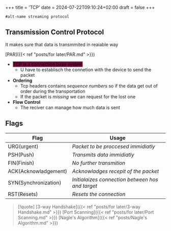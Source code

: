 +++
title = 'TCP'
date = 2024-07-22T09:10:24+02:00
draft = false
+++

    #alt-name streaming protocol 
## Transmission Control Protocol
It makes sure that data is transmmited in reaiable way 

[PAR]({{< ref "posts/for later/PAR.md" >}})
- <mark style="background: #72083D;">TCP is a connection base system </mark>
	- U have to establisch the connetion with the device to send the packet 
- **Ordering**
	- Tcp headers contains *sequence numbers* so if the data get out of order during the transportation 
	- If the packet is *missing* we can request for the lost one 
- **Flow Control** 
	- The reciver can manage how much data is sent 
## Flags 

| Flag               | Usage                                         |
| -------------------- | ------------------------------------------------ |
| URG(urgent)          | *Packet to be proccesed immidiatly*              |
| PSH(Push)            | *Transmits data immidiatly*                      |
| FIN(Finish)          | *No further transmition*                         |
| ACK(Acknowladgement) | *Acknowladges recepit of the packet*             |
| SYN(Synchronization) | *Initialaizes connection between hos and target* |
| RST(Resets)          | *Resets the connection*                                                 |





>[!quote] [3-way Handshake]({{< ref "posts/for later/3-way Handshake.md" >}}) [Port Scanning]({{< ref "posts/for later/Port Scanning.md" >}}) [Nagle's Algorithm]({{< ref "posts/Nagle's Algorithm.md" >}})

